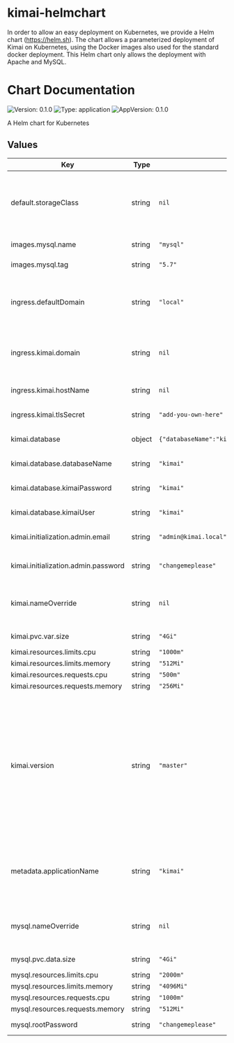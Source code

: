 # kimai-helmchart

In order to allow an easy deployment on Kubernetes, we provide a Helm chart (https://helm.sh). The chart allows a parameterized deployment of Kimai on Kubernetes, using the Docker images also used for the standard docker deployment. This Helm chart only allows the deployment with Apache and MySQL.

# Chart Documentation

![Version: 0.1.0](https://img.shields.io/badge/Version-0.1.0-informational?style=flat-square) ![Type: application](https://img.shields.io/badge/Type-application-informational?style=flat-square) ![AppVersion: 0.1.0](https://img.shields.io/badge/AppVersion-0.1.0-informational?style=flat-square)

A Helm chart for Kubernetes

## Values

| Key | Type | Default | Description |
|-----|------|---------|-------------|
| default.storageClass | string | `nil` | Possibility to override the storage class. If left empty, your default storage class will be used |
| images.mysql.name | string | `"mysql"` | Image name for MySQL |
| images.mysql.tag | string | `"5.7"` | Image tag for MySQL |
| ingress.defaultDomain | string | `"local"` | Default domain for ingress definitions. Can be overridden by the component specific settings |
| ingress.kimai.domain | string | `nil` | Optional possibility to declare a specific domain for Kimai |
| ingress.kimai.hostName | string | `nil` | Host name for Kimai. Defaults to kimai |
| ingress.kimai.tlsSecret | string | `"add-you-own-here"` | Certificate for Kimai |
| kimai.database | object | `{"databaseName":"kimai","kimaiPassword":"kimai","kimaiUser":"kimai"}` | Configuration of the database for Kimai |
| kimai.database.databaseName | string | `"kimai"` | MySQL database name for Kimai |
| kimai.database.kimaiPassword | string | `"kimai"` | MySQL database password for Kimai |
| kimai.database.kimaiUser | string | `"kimai"` | MySQL database user for Kimai |
| kimai.initialization.admin.email | string | `"admin@kimai.local"` | Email for the superadmin account |
| kimai.initialization.admin.password | string | `"changemeplease"` | Password for the superadmin account |
| kimai.nameOverride | string | `nil` | Possibility to override the name of the Kimai component |
| kimai.pvc.var.size | string | `"4Gi"` | Size for the PVC var for Kimai |
| kimai.resources.limits.cpu | string | `"1000m"` |  |
| kimai.resources.limits.memory | string | `"512Mi"` |  |
| kimai.resources.requests.cpu | string | `"500m"` |  |
| kimai.resources.requests.memory | string | `"256Mi"` |  |
| kimai.version | string | `"master"` | Kimai version. This is used to determine which tag should be used for Kimai itself. If you change this, ensure, that the corresponding tag already exists at Docker Hub. The tag is formed following the pattern `apache-debian-<kimai.version>-prod`. |
| metadata.applicationName | string | `"kimai"` | Name for the whole application. Used at different places for labels and naming of components. |
| mysql.nameOverride | string | `nil` | Possibility to override the name of the Kimai components |
| mysql.pvc.data.size | string | `"4Gi"` | Size for the PVC data for MySQL |
| mysql.resources.limits.cpu | string | `"2000m"` |  |
| mysql.resources.limits.memory | string | `"4096Mi"` |  |
| mysql.resources.requests.cpu | string | `"1000m"` |  |
| mysql.resources.requests.memory | string | `"512Mi"` |  |
| mysql.rootPassword | string | `"changemeplease"` | Password for the MySQL root user |
